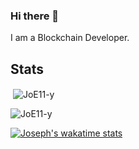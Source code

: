 ### Hi there 👋

I am a Blockchain Developer.


<!--
**JoE11-y/JoE11-y** is a ✨ _special_ ✨ repository because its `README.md` (this file) appears on your GitHub profile.

Here are some ideas to get you started:

- 🔭 I’m currently working on ...
- 🌱 I’m currently learning ...
- 👯 I’m looking to collaborate on ...
- 🤔 I’m looking for help with ...
- 💬 Ask me about ...
- 📫 How to reach me: ...
- 😄 Pronouns: ...
- ⚡ Fun fact: ...
-->


## Stats

<p>&nbsp;<img align="center" src="https://github-readme-stats.vercel.app/api?username=JoE11-y&show_icons=true&locale=en" alt="JoE11-y" /></p>

<p><img align="center" src="https://github-readme-streak-stats.herokuapp.com/?user=JoE11-y&" alt="JoE11-y" /></p>

[![Joseph's wakatime stats](https://github-readme-stats.vercel.app/api/wakatime?username=JoE11_y&v=2)](https://github.com/anuraghazra/github-readme-stats)
